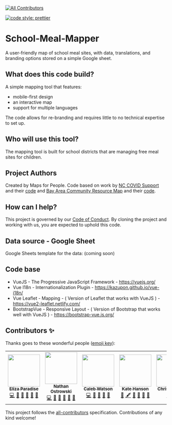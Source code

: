 <!-- ALL-CONTRIBUTORS-BADGE:START - Do not remove or modify this section -->

[![All Contributors](https://img.shields.io/badge/all_contributors-7-orange.svg?style=flat-square)](#contributors-)

<!-- ALL-CONTRIBUTORS-BADGE:END -->

[![code style: prettier](https://img.shields.io/badge/code_style-prettier-ff69b4.svg?style=flat)](https://github.com/prettier/prettier)

# School-Meal-Mapper

A user-friendly map of school meal sites, with data, translations, and branding options stored on a simple Google sheet.

## What does this code build?

A simple mapping tool that features:

- mobile-first design
- an interactive map
- support for multiple languages

The code allows for re-branding and requires little to no technical expertise to set up.

## Who will use this tool?

The mapping tool is built for school districts that are managing free meal sites for children.

## Project Authors

Created by Maps for People. Code based on work by [NC COVID Support](nccovidsupport.org) and their [code](https://github.com/code-for-chapel-hill/NC-COVID-Support) and [Bay Area Community Resource Map](www.bayareacommunity.org) and their [code](https://github.com/dcl-covid-19/mega-map-dev).

## How can I help?

This project is governed by our [Code of Conduct](https://github.com/codeforamerica/codeofconduct). By cloning the project and working with us, you are expected to uphold this code.

## Data source - Google Sheet

Google Sheets template for the data: (coming soon)

## Code base

- VueJS - The Progressive JavaScript Framework - https://vuejs.org/
- Vue I18n - Internationalization Plugin - https://kazupon.github.io/vue-i18n/
- Vue Leaflet - Mapping - ( Version of Leaflet that works with VueJS ) - https://vue2-leaflet.netlify.com/
- BootstrapVue - Responsive Layout - ( Version of Bootstrap that works well with VueJS ) - https://bootstrap-vue.js.org/

## Contributors ✨

Thanks goes to these wonderful people ([emoji key](https://allcontributors.org/docs/en/emoji-key)):

<!-- ALL-CONTRIBUTORS-LIST:START - Do not remove or modify this section -->
<!-- prettier-ignore-start -->
<!-- markdownlint-disable -->
<table>
  <tr>
    <td align="center"><a href="https://github.com/eparadise"><img src="https://avatars2.githubusercontent.com/u/43389857?v=4" width="100px;" alt=""/><br /><sub><b>Eliza Paradise</b></sub></a><br /><a href="https://github.com/School-Meal-Mapper/School-Meal-Mapper/commits?author=eparadise" title="Code">💻</a> <a href="#design-eparadise" title="Design">🎨</a> <a href="#question-eparadise" title="Answering Questions">💬</a> <a href="#ideas-eparadise" title="Ideas, Planning, & Feedback">🤔</a> <a href="https://github.com/School-Meal-Mapper/School-Meal-Mapper/pulls?q=is%3Apr+reviewed-by%3Aeparadise" title="Reviewed Pull Requests">👀</a> <a href="https://github.com/School-Meal-Mapper/School-Meal-Mapper/commits?author=eparadise" title="Documentation">📖</a></td>
    <td align="center"><a href="https://github.com/no40"><img src="https://avatars1.githubusercontent.com/u/37667134?v=4" width="100px;" alt=""/><br /><sub><b>Nathan Ostrowski</b></sub></a><br /><a href="https://github.com/School-Meal-Mapper/School-Meal-Mapper/commits?author=no40" title="Code">💻</a> <a href="#design-no40" title="Design">🎨</a> <a href="#question-no40" title="Answering Questions">💬</a> <a href="#ideas-no40" title="Ideas, Planning, & Feedback">🤔</a> <a href="https://github.com/School-Meal-Mapper/School-Meal-Mapper/pulls?q=is%3Apr+reviewed-by%3Ano40" title="Reviewed Pull Requests">👀</a> <a href="https://github.com/School-Meal-Mapper/School-Meal-Mapper/commits?author=no40" title="Documentation">📖</a></td>
    <td align="center"><a href="https://github.com/caleb-watson"><img src="https://avatars1.githubusercontent.com/u/63649838?v=4" width="100px;" alt=""/><br /><sub><b>Caleb Watson</b></sub></a><br /><a href="https://github.com/School-Meal-Mapper/School-Meal-Mapper/commits?author=caleb-watson" title="Code">💻</a> <a href="#design-caleb-watson" title="Design">🎨</a> <a href="#question-caleb-watson" title="Answering Questions">💬</a> <a href="#ideas-caleb-watson" title="Ideas, Planning, & Feedback">🤔</a> <a href="https://github.com/School-Meal-Mapper/School-Meal-Mapper/pulls?q=is%3Apr+reviewed-by%3Acaleb-watson" title="Reviewed Pull Requests">👀</a></td>
    <td align="center"><a href="https://github.com/KM-Hanson"><img src="https://avatars2.githubusercontent.com/u/58799043?v=4" width="100px;" alt=""/><br /><sub><b>Kate Hanson</b></sub></a><br /><a href="#business-KM-Hanson" title="Business development">💼</a> <a href="#content-KM-Hanson" title="Content">🖋</a> <a href="https://github.com/School-Meal-Mapper/School-Meal-Mapper/commits?author=KM-Hanson" title="Documentation">📖</a> <a href="#ideas-KM-Hanson" title="Ideas, Planning, & Feedback">🤔</a> <a href="#projectManagement-KM-Hanson" title="Project Management">📆</a> <a href="#question-KM-Hanson" title="Answering Questions">💬</a></td>
    <td align="center"><a href="https://www.vizioz.com"><img src="https://avatars0.githubusercontent.com/u/4398217?v=4" width="100px;" alt=""/><br /><sub><b>Chris Houston</b></sub></a><br /><a href="https://github.com/School-Meal-Mapper/School-Meal-Mapper/commits?author=readingdancer" title="Tests">⚠️</a> <a href="https://github.com/School-Meal-Mapper/School-Meal-Mapper/commits?author=readingdancer" title="Code">💻</a></td>
    <td align="center"><a href="https://github.com/helenx15"><img src="https://avatars3.githubusercontent.com/u/49924616?v=4" width="100px;" alt=""/><br /><sub><b>Helen Xiao</b></sub></a><br /><a href="https://github.com/School-Meal-Mapper/School-Meal-Mapper/commits?author=helenx15" title="Code">💻</a> <a href="#design-helenx15" title="Design">🎨</a> <a href="#ideas-helenx15" title="Ideas, Planning, & Feedback">🤔</a> <a href="https://github.com/School-Meal-Mapper/School-Meal-Mapper/pulls?q=is%3Apr+reviewed-by%3Ahelenx15" title="Reviewed Pull Requests">👀</a></td>
    <td align="center"><a href="http://himanshukj.me"><img src="https://avatars1.githubusercontent.com/u/42729494?v=4" width="100px;" alt=""/><br /><sub><b>Himanshu Jain</b></sub></a><br /><a href="https://github.com/School-Meal-Mapper/School-Meal-Mapper/commits?author=himanshukj17122000" title="Code">💻</a> <a href="#ideas-himanshukj17122000" title="Ideas, Planning, & Feedback">🤔</a> <a href="https://github.com/School-Meal-Mapper/School-Meal-Mapper/pulls?q=is%3Apr+reviewed-by%3Ahimanshukj17122000" title="Reviewed Pull Requests">👀</a> <a href="https://github.com/School-Meal-Mapper/School-Meal-Mapper/commits?author=himanshukj17122000" title="Documentation">📖</a></td>
  </tr>
</table>

<!-- markdownlint-enable -->
<!-- prettier-ignore-end -->

<!-- ALL-CONTRIBUTORS-LIST:END -->

This project follows the [all-contributors](https://github.com/all-contributors/all-contributors) specification. Contributions of any kind welcome!

